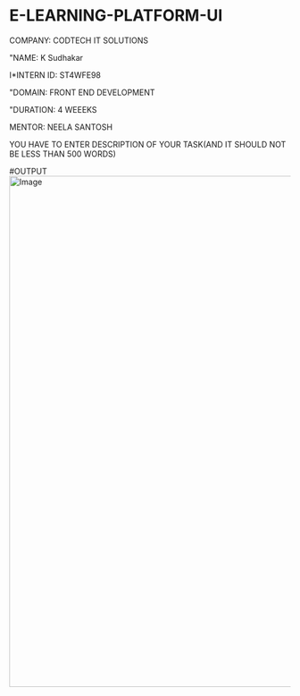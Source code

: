 # E-LEARNING-PLATFORM-UI

COMPANY: CODTECH IT SOLUTIONS

"NAME: K Sudhakar

I*INTERN ID: ST4WFE98

"DOMAIN: FRONT END DEVELOPMENT

"DURATION: 4 WEEEKS

MENTOR: NEELA SANTOSH

YOU HAVE TO ENTER DESCRIPTION OF YOUR TASK(AND IT SHOULD NOT BE LESS THAN 500 WORDS)

#OUTPUT
<img width="1892" height="914" alt="Image" src="https://github.com/user-attachments/assets/ff414fdb-94a3-4f6e-b765-03cc5e29341f" />
